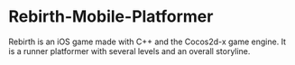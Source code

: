 # Rebirth-Mobile-Platformer
Rebirth is an iOS game made with C++ and the Cocos2d-x game engine. It is a runner platformer with several levels and an overall storyline. 
